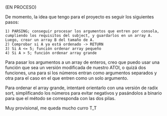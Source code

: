 (EN PROCESO)

De momento, la idea que tengo para el proyecto es seguir los siguientes pasos:

	1) PARSING; conseguir procesar los argumentos que entren por consola, cumpliendo los requisitos del subject, y guardarlos en un array A. Luego, crear un array B del tamaño de A.
	2) Comprobar si A ya está ordenado -> RETURN
	3) Si A <= 5; función ordenar array pequeño
	4) Si A > 5; función ordenar array grande

Para pasar los argumentos a un array de enteros, creo que puedo usar una función que sea un versión modificada de nuestro ATOI, o quizá dos funciones, una para si los números entran como argumentos separados y otra para el caso en el que entren como un solo argumento.

Para ordenar el array grande, intentaré orientarlo con una versión de radix sort, simplificando los números para evitar negativos y pasándolos a binario para que el método se corresponda con las dos pilas.

Muy provisional, me queda mucho curro T_T